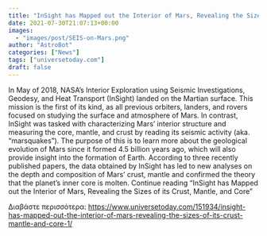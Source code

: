 ```yaml
---
title: "InSight has Mapped out the Interior of Mars, Revealing the Sizes of its Crust, Mantle, and Core"
date: 2021-07-30T21:07:13+00:00
images:
  - "images/post/SEIS-on-Mars.png"
author: "AstroBot"
categories: ["News"]
tags: ["universetoday.com"]
draft: false
---
```


In May of 2018, NASA’s Interior Exploration using Seismic Investigations, Geodesy, and Heat Transport (InSight) landed on the Martian surface. This mission is the first of its kind, as all previous orbiters, landers, and rovers focused on studying the surface and atmosphere of Mars. In contrast, InSight was tasked with characterizing Mars’ interior structure and measuring the core, mantle, and crust by reading its seismic activity (aka. “marsquakes”). The purpose of this is to learn more about the geological evolution of Mars since it formed 4.5 billion years ago, which will also provide insight into the formation of Earth. According to three recently published papers, the data obtained by InSight has led to new analyses on the depth and composition of Mars’ crust, mantle and confirmed the theory that the planet’s inner core is molten.  Continue reading “InSight has Mapped out the Interior of Mars, Revealing the Sizes of its Crust, Mantle, and Core” 

Διαβάστε περισσότερα: https://www.universetoday.com/151934/insight-has-mapped-out-the-interior-of-mars-revealing-the-sizes-of-its-crust-mantle-and-core-1/
